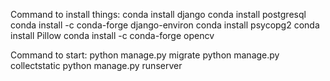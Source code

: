 Command to install things:
conda install django
conda install postgresql
conda install -c conda-forge django-environ
conda install psycopg2
conda install Pillow
conda install -c conda-forge opencv

Command to start:
python manage.py migrate
python manage.py collectstatic
python manage.py runserver
